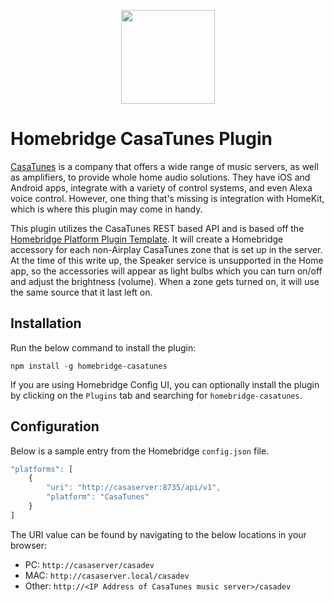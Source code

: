 
<p align="center">

<img src="https://uploads-ssl.webflow.com/5995af6e456ddb0001a911be/59a317f3b4ef790001d6e364_ct-circle-logo-p-500.png" width="150">

</p>


# Homebridge CasaTunes Plugin

<a href="https://www.casatunes.com/">CasaTunes</a> is a company that offers a wide range of music servers, as well as amplifiers, to provide whole home audio solutions. They have iOS and Android apps, integrate with a variety of control systems, and even Alexa voice control. However, one thing that's missing is integration with HomeKit, which is where this plugin may come in handy.

This plugin utilizes the CasaTunes REST based API and is based off the <a href="https://github.com/homebridge/homebridge-plugin-template">Homebridge Platform Plugin Template</a>. It will create a Homebridge accessory for each non-Airplay CasaTunes zone that is set up in the server. At the time of this write up, the Speaker service is unsupported in the Home app, so the accessories will appear as light bulbs which you can turn on/off and adjust the brightness (volume). When a zone gets turned on, it will use the same source that it last left on.

## Installation

Run the below command to install the plugin:

```
npm install -g homebridge-casatunes
```

If you are using Homebridge Config UI, you can optionally install the plugin by clicking on the `Plugins` tab and searching for `homebridge-casatunes`.

## Configuration

Below is a sample entry from the Homebridge `config.json` file.

```js
"platforms": [
    {
        "uri": "http://casaserver:8735/api/v1",
        "platform": "CasaTunes"
    }
]
```

The URI value can be found by navigating to the below locations in your browser:

* PC: `http://casaserver/casadev`
* MAC: `http://casaserver.local/casadev`
* Other: `http://<IP Address of CasaTunes music server>/casadev`
